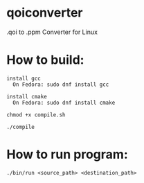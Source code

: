 # qoiconverter

.qoi to .ppm Converter for Linux

# How to build:

    install gcc
      On Fedora: sudo dnf install gcc

    install cmake
      On Fedora: sudo dnf install cmake

    chmod +x compile.sh

    ./compile

# How to run program:

    ./bin/run <source_path> <destination_path>

